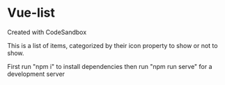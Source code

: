 # Vue-list
Created with CodeSandbox

This is a list of items, categorized by their icon property to show or not to show.

First run "npm i" to install dependencies then run "npm run serve" for a development server
